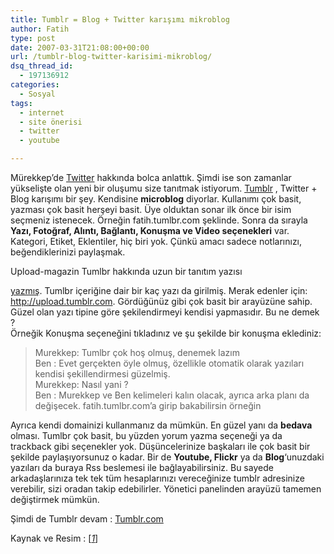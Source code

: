 ```yaml
---
title: Tumblr = Blog + Twitter karışımı mikroblog
author: Fatih
type: post
date: 2007-03-31T21:08:00+00:00
url: /tumblr-blog-twitter-karisimi-mikroblog/
dsq_thread_id:
  - 197136912
categories:
  - Sosyal
tags:
  - internet
  - site önerisi
  - twitter
  - youtube

---
```

Mürekkep&#8217;de [Twitter][1] hakkında bolca anlattık. Şimdi ise son zamanlar yükselişte olan yeni bir oluşumu size tanıtmak istiyorum. [Tumblr][2] , Twitter + Blog karışımı bir şey. Kendisine **microblog** diyorlar. Kullanımı çok basit, yazması çok basit herşeyi basit. Üye olduktan sonar ilk önce bir isim seçmeniz istenecek. Örneğin fatih.tumlbr.com şeklinde. Sonra da sırayla **Yazı, Fotoğraf, Alıntı, Bağlantı, Konuşma ve Video seçenekleri** var. Kategori, Etiket, Eklentiler, hiç biri yok. Çünkü amacı sadece notlarınızı, beğendiklerinizi paylaşmak.

<center>
</center>Upload-magazin Tumlbr hakkında uzun bir tanıtım yazısı 

[yazmış][3]. Tumlbr içeriğine dair bir kaç yazı da girilmiş. Merak edenler için: <http://upload.tumblr.com>. Gördüğünüz gibi çok basit bir arayüzüne sahip. Güzel olan yazı tipine göre şekilendirmeyi kendisi yapmasıdır. Bu ne demek ?  
Örneğik Konuşma seçeneğini tıkladınız ve şu şekilde bir konuşma eklediniz:

> Murekkep: Tumlbr çok hoş olmuş, denemek lazım  
> Ben : Evet gerçekten öyle olmuş, özellikle otomatik olarak yazıları kendisi şekillendirmesi güzelmiş.  
> Murekkep: Nasıl yani ?  
> Ben : Murekkep ve Ben kelimeleri kalın olacak, ayrıca arka planı da değişecek. fatih.tumlbr.com&#8217;a girip bakabilirsin örneğin

Ayrıca kendi domainizi kullanmanız da mümkün. En güzel yanı da **bedava** olması. Tumlbr çok basit, bu yüzden yorum yazma seçeneği ya da trackback gibi seçenekler yok. Düşüncelerinize başkaları ile çok basit bir şekilde paylaşıyorsunuz o kadar. Bir de **Youtube, Flickr** ya da **Blog**&#8216;unuzdaki yazıları da buraya Rss beslemesi ile bağlayabilirsiniz. Bu sayede arkadaşlarınıza tek tek tüm hesaplarınızı vereceğinize tumblr adresinize verebilir, sizi oradan takip edebilirler. Yönetici panelinden arayüzü tamemen değiştirmek mümkün.

Şimdi de Tumblr devam : [Tumblr.com][4]

Kaynak ve Resim : [_[1][3]_]

 [1]: https://www.murekkep.org/twitter-masaustu-araclari-237
 [2]: http://www.tumblr.com/
 [3]: http://upload-magazin.de/?p=303
 [4]: http://www.tumblr.com